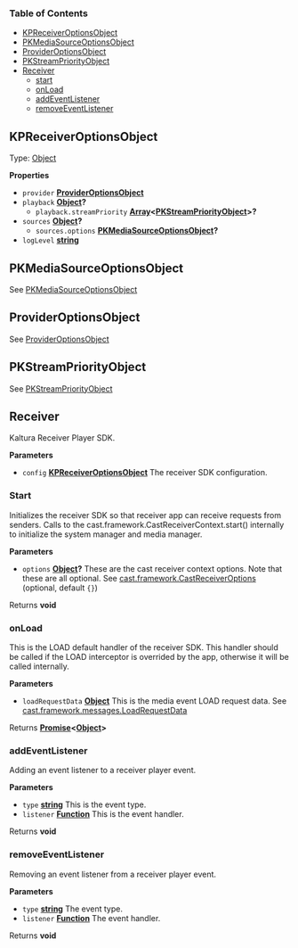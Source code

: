 ### Table of Contents

- [KPReceiverOptionsObject](#kpreceiveroptionsobject)
- [PKMediaSourceOptionsObject](#pkmediasourceoptionsobject)
- [ProviderOptionsObject](#provideroptionsobject)
- [PKStreamPriorityObject](#pkstreampriorityobject)
- [Receiver](#receiver)
  - [start](#start)
  - [onLoad](#onload)
  - [addEventListener](#addeventlistener)
  - [removeEventListener](#removeeventlistener)

## KPReceiverOptionsObject

Type: [Object](https://developer.mozilla.org/docs/Web/JavaScript/Reference/Global_Objects/Object)

**Properties**

- `provider` **[ProviderOptionsObject](#provideroptionsobject)**
- `playback` **[Object](https://developer.mozilla.org/docs/Web/JavaScript/Reference/Global_Objects/Object)?**
  - `playback.streamPriority` **[Array](https://developer.mozilla.org/docs/Web/JavaScript/Reference/Global_Objects/Array)&lt;[PKStreamPriorityObject](#pkstreampriorityobject)>?**
- `sources` **[Object](https://developer.mozilla.org/docs/Web/JavaScript/Reference/Global_Objects/Object)?**
  - `sources.options` **[PKMediaSourceOptionsObject](#pkmediasourceoptionsobject)?**
- `logLevel` **[string](https://developer.mozilla.org/docs/Web/JavaScript/Reference/Global_Objects/String)**

## PKMediaSourceOptionsObject

See [PKMediaSourceOptionsObject](https://github.com/kaltura/playkit-js/blob/master/docs/configuration.md#type-pkmediasourceoptionsobject)

## ProviderOptionsObject

See [ProviderOptionsObject](https://github.com/kaltura/playkit-js-providers/blob/master/docs/configuration.md#configuration-structure)

## PKStreamPriorityObject

See [PKStreamPriorityObject](https://github.com/kaltura/playkit-js/blob/master/docs/configuration.md#type-arraypkstreampriorityobject)

## Receiver

Kaltura Receiver Player SDK.

**Parameters**

- `config` **[KPReceiverOptionsObject](#kpreceiveroptionsobject)** The receiver SDK configuration.

### Start

Initializes the receiver SDK so that receiver app can receive requests from senders.
Calls to the cast.framework.CastReceiverContext.start() internally to initialize the system manager and media manager.

**Parameters**

- `options` **[Object](https://developer.mozilla.org/docs/Web/JavaScript/Reference/Global_Objects/Object)?** These are the cast receiver context options. Note that these are all optional. See [cast.framework.CastReceiverOptions](https://developers.google.com/cast/docs/reference/caf_receiver/cast.framework.CastReceiverOptions) (optional, default `{}`)

Returns **void**

### onLoad

This is the LOAD default handler of the receiver SDK. This handler should be called if the LOAD interceptor is overrided by the app, otherwise it will be called internally.

**Parameters**

- `loadRequestData` **[Object](https://developer.mozilla.org/docs/Web/JavaScript/Reference/Global_Objects/Object)** This is the media event LOAD request data. See [cast.framework.messages.LoadRequestData](https://developers.google.com/cast/docs/reference/caf_receiver/cast.framework.messages.LoadRequestData)

Returns **[Promise](https://developer.mozilla.org/docs/Web/JavaScript/Reference/Global_Objects/Promise)&lt;[Object](https://developer.mozilla.org/docs/Web/JavaScript/Reference/Global_Objects/Object)>**

### addEventListener

Adding an event listener to a receiver player event.

**Parameters**

- `type` **[string](https://developer.mozilla.org/docs/Web/JavaScript/Reference/Global_Objects/String)** This is the event type.
- `listener` **[Function](https://developer.mozilla.org/docs/Web/JavaScript/Reference/Statements/function)** This is the event handler.

Returns **void**

### removeEventListener

Removing an event listener from a receiver player event.

**Parameters**

- `type` **[string](https://developer.mozilla.org/docs/Web/JavaScript/Reference/Global_Objects/String)** The event type.
- `listener` **[Function](https://developer.mozilla.org/docs/Web/JavaScript/Reference/Statements/function)** The event handler.

Returns **void**
